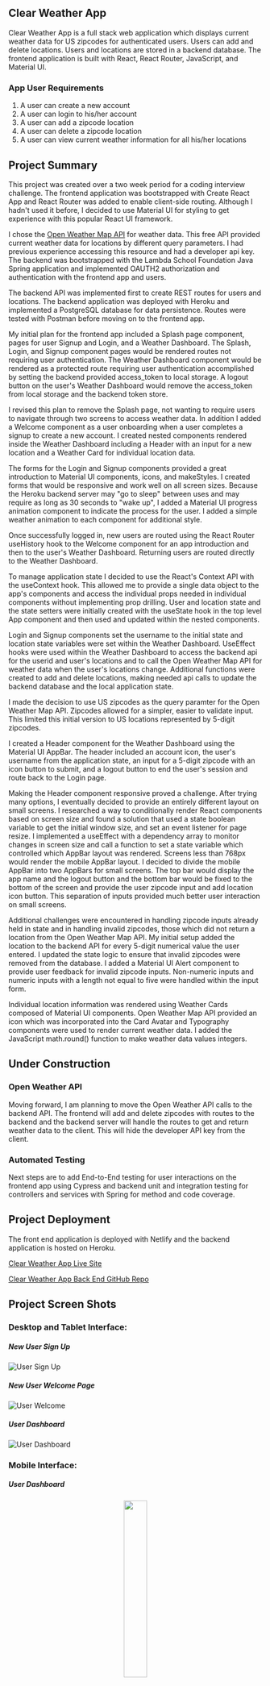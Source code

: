 ## Clear Weather App

Clear Weather App is a full stack web application which displays current weather data for US zipcodes for authenticated users. Users can add and delete locations. Users and locations are stored in a backend database. The frontend application is built with React, React Router, JavaScript, and Material UI.

### App User Requirements
1. A user can create a new account
2. A user can login to his/her account
3. A user can add a zipcode location
4. A user can delete a zipcode location
5. A user can view current weather information for all his/her locations

## Project Summary

This project was created over a two week period for a coding interview challenge. The frontend application was bootstrapped with Create React App and React Router was added to enable client-side routing. Although I hadn't used it before, I decided to use Material UI for styling to get experience with this popular React UI framework. 

I chose the [Open Weather Map API](https://openweathermap.org/api) for weather data. This free API provided current weather data for locations by different query parameters. I had previous experience accessing this resource and had a developer api key. The backend was bootstrapped with the Lambda School Foundation Java Spring application and implemented OAUTH2 authorization and authentication with the frontend app and users. 

The backend API was implemented first to create REST routes for users and locations. The backend application was deployed with Heroku and implemented a PostgreSQL database for data persistence. Routes were tested with Postman before moving on to the frontend app.

My initial plan for the frontend app included a Splash page component, pages for user Signup and Login, and a Weather Dashboard. The Splash, Login, and Signup component pages would be rendered routes not requiring user authentication. The Weather Dashboard component would be rendered as a protected route requiring user authentication accomplished by setting the backend provided access_token to local storage. A logout button on the user's Weather Dashboard would remove the access_token from local storage and the backend token store. 

I revised this plan to remove the Splash page, not wanting to require users to navigate through two screens to access weather data. In addition I added a Welcome component as a user onboarding when a user completes a signup to create a new account. I created nested components rendered inside the Weather Dashboard including a Header with an input for a new location and a Weather Card for individual location data. 

The forms for the Login and Signup components provided a great introduction to Material UI components, icons, and makeStyles. I created forms that would be responsive and work well on all screen sizes. Because the Heroku backend server may "go to sleep" between uses and may require as long as 30 seconds to "wake up", I added a Material UI progress animation component to indicate the process for the user. I added a simple weather animation to each component for additional style.

Once successfully logged in, new users are routed using the React Router useHistory hook to the Welcome component for an app introduction and then to the user's Weather Dashboard. Returning users are routed directly to the Weather Dashboard.

To manage application state I decided to use the React's Context API with the useContext hook. This allowed me to provide a single data object to the app's components and access the individual props needed in individual components without implementing prop drilling. User and location state and the state setters were initially created with the useState hook in the top level App component and then used and updated within the nested components.

Login and Signup components set the username to the initial state and location state variables were set within the Weather Dashboard. UseEffect hooks were used within the Weather Dashboard to access the backend api for the userid and user's locations and to call the Open Weather Map API for weather data when the user's locations change. Additional functions were created to add and delete locations, making needed api calls to update the backend database and the local application state.

I made the decision to use US zipcodes as the query paramter for the Open Weather Map API. Zipcodes allowed for a simpler, easier to validate input. This limited this initial version to US locations represented by 5-digit zipcodes.

I created a Header component for the Weather Dashboard using the Material UI AppBar. The header included an account icon, the user's username from the application state, an input for a 5-digit zipcode with an icon button to submit, and a logout button to end the user's session and route back to the Login page. 

Making the Header component responsive proved a challenge. After trying many options, I eventually decided to provide an entirely different layout on small screens. I researched a way to conditionally render React components based on screen size and found a solution that used a state boolean variable to get the initial window size, and set an event listener for page resize. I implemented a useEffect with a dependency array to monitor changes in screen size and call a function to set a state variable which controlled which AppBar layout was rendered. Screens less than 768px would render the mobile AppBar layout. I decided to divide the mobile AppBar into two AppBars for small screens. The top bar would display the app name and the logout button and the bottom bar would be fixed to the bottom of the screen and provide the user zipcode input and add location icon button. This separation of inputs provided much better user interaction on small screens.

Additional challenges were encountered in handling zipcode inputs already held in state and in handling invalid zipcodes, those which did not return a location from the Open Weather Map API. My initial setup added the location to the backend API for every 5-digit numerical value the user entered. I updated the state logic to ensure that invalid zipcodes were removed from the database. I added a Material UI Alert component to provide user feedback for invalid zipcode inputs. Non-numeric inputs and numeric inputs with a length not equal to five were handled within the input form.

Individual location information was rendered using Weather Cards composed of Material UI components. Open Weather Map API provided an icon which was incorporated into the Card Avatar and Typography components were used to render current weather data. I added the JavaScript math.round() function to make weather data values integers.

## Under Construction 

### Open Weather API

Moving forward, I am planning to move the Open Weather API calls to the backend API. The frontend will add and delete zipcodes with routes to the backend and the backend server will handle the routes to get and return weather data to the client. This will hide the developer API key from the client.

### Automated Testing

Next steps are to add End-to-End testing for user interactions on the frontend app using Cypress and backend unit and integration testing for controllers and services with Spring for method and code coverage. 

## Project Deployment
The front end application is deployed with Netlify and the backend application is hosted on Heroku.

[Clear Weather App Live Site](https://clear-weather.netlify.app/)

[Clear Weather App Back End GitHub Repo](https://github.com/ginabethrussell/apax_weather_backend)

## Project Screen Shots

### Desktop and Tablet Interface: 

##### New User Sign Up
![User Sign Up](signup.png)

##### New User Welcome Page
![User Welcome](welcome.png)

##### User Dashboard
![User Dashboard](dashboard.png)

### Mobile Interface: 

##### User Dashboard
<div align="center">
  <img src="mobiledashboard.png" width="30%" />
</div>

### Installation and Setup Instructions

Clone the repository. You will need `node` and `npm` installed globally on your machine.  

Installation:

`npm install`  

To Run Test Suite:  

`npm test`  

To Start Server:

`npm start`  

To Visit App:

`localhost:3000/`  


